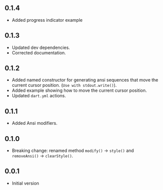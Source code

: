 
## 0.1.4
* Added progress indicator example

## 0.1.3
* Updated dev dependencies.
* Corrected documentation.

## 0.1.2
* Added named constructor for generating ansi sequences that move the
  current cursor position. (`Use with stdout.write()`).
* Added example showing how to move the current cursor position.
* Updated `dart.yml` actions.

## 0.1.1
* Added Ansi modifiers.

## 0.1.0
* Breaking change: renamed method `modify()` -> `style()` and `removeAnsi()` -> `clearStyle()`.

## 0.0.1
* Initial version
